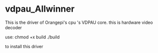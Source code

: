 # vdpau_Allwinner
This is the driver of Orangepi's cpu 's VDPAU core. this is hardware video decoder

use:
chmod +x build
./build

to install this driver
